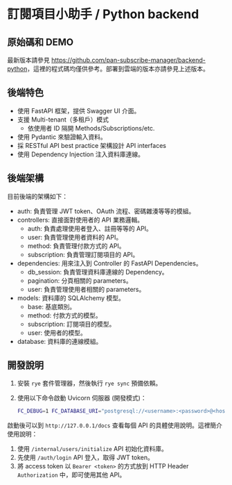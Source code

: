 # 訂閱項目小助手 / Python backend

## 原始碼和 DEMO

最新版本請參見 <https://github.com/pan-subscribe-manager/backend-python>，這裡的程式碼均僅供參考。部署到雲端的版本亦請參見上述版本。

## 後端特色

- 使用 FastAPI 框架，提供 Swagger UI 介面。
- 支援 Multi-tenant（多租戶）模式
  - 依使用者 ID 隔開 Methods/Subscriptions/etc.
- 使用 Pydantic 來驗證輸入資料。
- 採 RESTful API best practice 架構設計 API interfaces
- 使用 Dependency Injection 注入資料庫連線。

## 後端架構

目前後端的架構如下：

- auth: 負責管理 JWT token、OAuth 流程、密碼雜湊等等的模組。
- controllers: 直接面對使用者的 API 業務邏輯。
  - auth: 負責處理使用者登入、註冊等等的 API。
  - user: 負責管理使用者資料的 API。
  - method: 負責管理付款方式的 API。
  - subscription: 負責管理訂閱項目的 API。
- dependencies: 用來注入到 Controller 的 FastAPI Dependencies。
  - db_session: 負責管理資料庫連線的 Dependency。
  - pagination: 分頁相關的 parameters。
  - user: 負責管理使用者相關的 parameters。
- models: 資料庫的 SQLAlchemy 模型。
  - base: 基底類別。
  - method: 付款方式的模型。
  - subscription: 訂閱項目的模型。
  - user: 使用者的模型。
- database: 資料庫的連線模組。

## 開發說明

1. 安裝 `rye` 套件管理器，然後執行 `rye sync` 預備依賴。
2. 使用以下命令啟動 Uvicorn 伺服器 (開發模式)：

   ```bash
   FC_DEBUG=1 FC_DATABASE_URI="postgresql://<username>:<password>@<host>:<password>/<db>" FC_SECRET_KEY="<密鑰，隨機產生即可>" rye run uvicorn finance_control_be:app
   ```

啟動後可以到 `http://127.0.0.1/docs` 查看每個 API 的具體使用說明。這裡簡介使用說明：

1. 使用 `/internal/users/initialize` API 初始化資料庫。
2. 先使用 `/auth/login` API 登入，取得 JWT token。
3. 將 access token 以 `Bearer <token>` 的方式放到 HTTP Header `Authorization` 中，即可使用其他 API。

